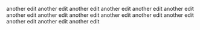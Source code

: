 another edit
another edit
another edit
another edit
another edit
another edit
another edit
another edit
another edit
another edit
another edit
another edit
another edit
another edit
another edit
